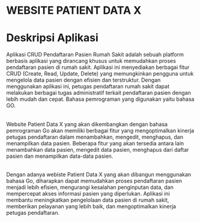 # WEBSITE PATIENT DATA X

# Deskripsi Aplikasi
Aplikasi CRUD Pendaftaran Pasien Rumah Sakit adalah sebuah platform berbasis aplikasi yang dirancang khusus untuk memudahkan proses pendaftaran pasien di rumah sakit. Aplikasi ini menyediakan berbagai fitur CRUD (Create, Read, Update, Delete) yang memungkinkan pengguna untuk mengelola data pasien dengan efisien dan terstruktur. Dengan menggunakan aplikasi ini, petugas pendaftaran rumah sakit dapat melakukan berbagai tugas administratif terkait pendaftaran pasien dengan lebih mudah dan cepat. Bahasa pemrograman yang digunakan yaitu bahasa GO.
######
Website Patient Data X yang akan dikembangkan dengan bahasa pemrograman Go akan memiliki berbagai fitur yang mengoptimalkan kinerja petugas pendaftaran dalam menambahkan, mengedit, menghapus, dan menampilkan data pasien. Beberapa fitur yang akan tersedia antara lain menambahkan data pasien, mengedit data pasien, menghapus dari daftar pasien dan menampilkan data-data pasien.
######
Dengan adanya webiste Patient Data X yang akan dibangun menggunakan bahasa Go, diharapkan dapat memudahkan proses pendaftaran pasien menjadi lebih efisien, mengurangi kesalahan penginputan data, dan mempercepat akses informasi pasien yang diperlukan. Aplikasi ini membantu meningkatkan pengelolaan data pasien di rumah sakit, memberikan pelayanan yang lebih baik, dan mengoptimalkan kinerja petugas pendaftaran.